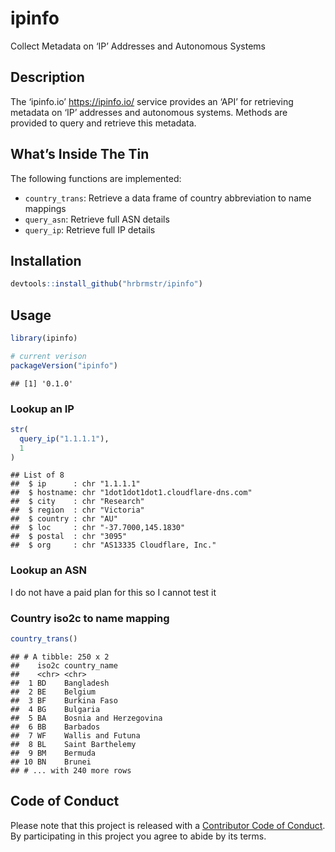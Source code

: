 
# ipinfo

Collect Metadata on ‘IP’ Addresses and Autonomous Systems

## Description

The ‘ipinfo.io’ <https://ipinfo.io/> service provides an ‘API’ for
retrieving metadata on ‘IP’ addresses and autonomous systems. Methods
are provided to query and retrieve this metadata.

## What’s Inside The Tin

The following functions are implemented:

  - `country_trans`: Retrieve a data frame of country abbreviation to
    name mappings
  - `query_asn`: Retrieve full ASN details
  - `query_ip`: Retrieve full IP details

## Installation

``` r
devtools::install_github("hrbrmstr/ipinfo")
```

## Usage

``` r
library(ipinfo)

# current verison
packageVersion("ipinfo")
```

    ## [1] '0.1.0'

### Lookup an IP

``` r
str(
  query_ip("1.1.1.1"),
  1
)
```

    ## List of 8
    ##  $ ip      : chr "1.1.1.1"
    ##  $ hostname: chr "1dot1dot1dot1.cloudflare-dns.com"
    ##  $ city    : chr "Research"
    ##  $ region  : chr "Victoria"
    ##  $ country : chr "AU"
    ##  $ loc     : chr "-37.7000,145.1830"
    ##  $ postal  : chr "3095"
    ##  $ org     : chr "AS13335 Cloudflare, Inc."

### Lookup an ASN

I do not have a paid plan for this so I cannot test it

### Country iso2c to name mapping

``` r
country_trans()
```

    ## # A tibble: 250 x 2
    ##    iso2c country_name          
    ##    <chr> <chr>                 
    ##  1 BD    Bangladesh            
    ##  2 BE    Belgium               
    ##  3 BF    Burkina Faso          
    ##  4 BG    Bulgaria              
    ##  5 BA    Bosnia and Herzegovina
    ##  6 BB    Barbados              
    ##  7 WF    Wallis and Futuna     
    ##  8 BL    Saint Barthelemy      
    ##  9 BM    Bermuda               
    ## 10 BN    Brunei                
    ## # ... with 240 more rows

## Code of Conduct

Please note that this project is released with a [Contributor Code of
Conduct](CONDUCT.md). By participating in this project you agree to
abide by its terms.
